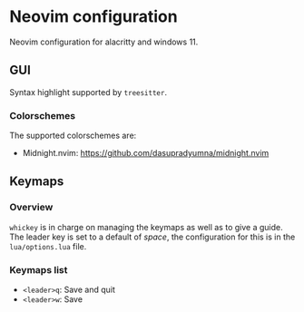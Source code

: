 # Neovim configuration

Neovim configuration for alacritty and windows 11.


## GUI

Syntax highlight supported by `treesitter`.

### Colorschemes
The supported colorschemes are:
- Midnight.nvim: https://github.com/dasupradyumna/midnight.nvim

## Keymaps 

### Overview
`whickey` is in charge on managing the keymaps as well as to give a guide. The leader key is set to a default of *space*, the configuration for this is in the `lua/options.lua` file.

### Keymaps list

- `<leader>q`: Save and quit
- `<leader>w`: Save
